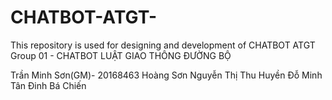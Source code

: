 # CHATBOT-ATGT-
This repository is used for designing and development of CHATBOT ATGT
Group 01 - CHATBOT LUẬT GIAO THÔNG ĐƯỜNG BỘ




Trần Minh Sơn(GM)- 20168463
Hoàng Sơn
Nguyễn Thị Thu Huyền
Đỗ Minh Tân
Đinh Bá Chiến
